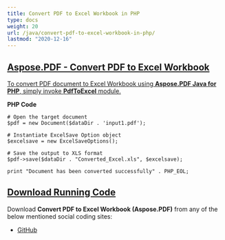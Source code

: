 ```yaml
---
title: Convert PDF to Excel Workbook in PHP
type: docs
weight: 20
url: /java/convert-pdf-to-excel-workbook-in-php/
lastmod: "2020-12-16"
---
```


## <ins>**Aspose.PDF - Convert PDF to Excel Workbook**
<ins>To convert PDF document to Excel Workbook using **Aspose.PDF Java for PHP**, simply invoke **PdfToExcel** module.

**PHP Code**
```
# Open the target document
$pdf = new Document($dataDir . 'input1.pdf');

# Instantiate ExcelSave Option object
$excelsave = new ExcelSaveOptions();

# Save the output to XLS format
$pdf->save($dataDir . "Converted_Excel.xls", $excelsave);

print "Document has been converted successfully" . PHP_EOL;

```

## <ins>**Download Running Code**
Download **Convert PDF to Excel Workbook (Aspose.PDF)** from any of the below mentioned social coding sites:

- [GitHub](https://github.com/aspose-pdf/Aspose.PDF-for-Java/blob/master/Plugins/Aspose_Pdf_Java_for_PHP/src/Aspose/Pdf/WorkingWithDocumentConversion/PdfToExcel.php)
